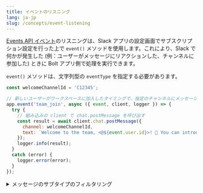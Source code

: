 ```yaml
---
title: イベントのリスニング
lang: ja-jp
slug: /concepts/event-listening
---
```



[Events API イベント](https://api.slack.com/events)のリスニングは、Slack アプリの設定画面でサブスクリプション設定を行った上で `event()` メソッドを使用します。これにより、Slack で何かが発生した (例：ユーザーがメッセージにリアクションした、チャンネルに参加した) ときに Bolt アプリ側で処理を実行できます。

`event()` メソッドは、文字列型の `eventType` を指定する必要があります。


```javascript
const welcomeChannelId = 'C12345';

// 新しいユーザーがワークスペースに加入したタイミングで、指定のチャンネルにメッセージを送信して自己紹介を促す
app.event('team_join', async ({ event, client, logger }) => {
  try {
    // 組み込みの client で chat.postMessage を呼び出す
    const result = await client.chat.postMessage({
      channel: welcomeChannelId,
      text: `Welcome to the team, <@${event.user.id}>! 🎉 You can introduce yourself in this channel.`
    });
    logger.info(result);
  }
  catch (error) {
    logger.error(error);
  }
});
```

<details class="secondary-wrapper" >
<summary>
メッセージのサブタイプのフィルタリング
</summary>

`message()` リスナーは `event('message')` と等価の機能を提供します。

イベントのサブタイプをフィルタリングしたい場合、組み込みの `subtype()` ミドルウェアを使用できます。 `message_changed` や `message_replied` のような一般的なメッセージサブタイプの情報は、[メッセージイベントのドキュメント](https://api.slack.com/events/message#message_subtypes)を参照してください。


```javascript
// パッケージから subtype をインポート
const { App, subtype } = require('@slack/bolt');

// user からのメッセージの編集と一致
app.message(subtype('message_changed'), ({ event, logger }) => {
  // この if 文は TypeScript でコードを書く際に必要
  if (event.subtype === 'message_changed'
    && !event.message.subtype
    && !event.previous_message.subtype) {
    logger.info(`The user ${event.message.user} changed their message from ${event.previous_message.text} to ${event.message.text}`);
  }
});
```

</details>
